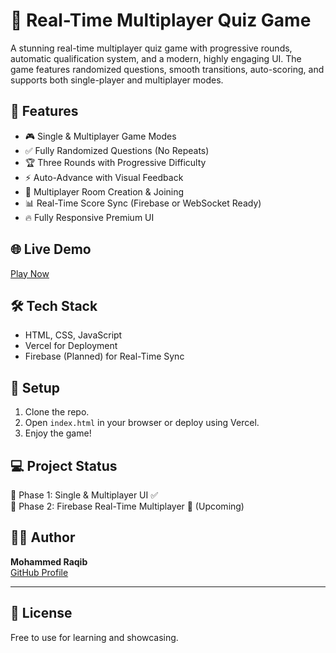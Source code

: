 # 🧩 Real-Time Multiplayer Quiz Game
A stunning real-time multiplayer quiz game with progressive rounds, automatic qualification system, and a modern, highly engaging UI. The game features randomized questions, smooth transitions, auto-scoring, and supports both single-player and multiplayer modes.
## 🚀 Features
- 🎮 Single & Multiplayer Game Modes
- ✅ Fully Randomized Questions (No Repeats)
- 🏆 Three Rounds with Progressive Difficulty
- ⚡ Auto-Advance with Visual Feedback
- 🧩 Multiplayer Room Creation & Joining
- 📊 Real-Time Score Sync (Firebase or WebSocket Ready)
- 🔥 Fully Responsive Premium UI

## 🌐 Live Demo
[Play Now](https://your-vercel-app-link.vercel.app)

## 🛠️ Tech Stack
- HTML, CSS, JavaScript
- Vercel for Deployment
- Firebase (Planned) for Real-Time Sync

## 📂 Setup
1. Clone the repo.
2. Open `index.html` in your browser or deploy using Vercel.
3. Enjoy the game!

## 💻 Project Status
🚀 Phase 1: Single & Multiplayer UI ✅  
🚀 Phase 2: Firebase Real-Time Multiplayer 🔄 (Upcoming)

## 👨‍💻 Author
**Mohammed Raqib**  
[GitHub Profile](https://github.com/your-github)

---

## 📜 License
Free to use for learning and showcasing.
